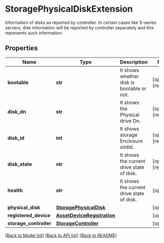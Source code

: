 # StoragePhysicalDiskExtension

Information of disks as reported by controller. In certain cases like S-series servers, disk information will be reported by controller separately and this represents such information. 
## Properties
Name | Type | Description | Notes
------------ | ------------- | ------------- | -------------
**bootable** | **str** | It shows whether disk is bootable or not.   | [optional] [readonly] 
**disk_dn** | **str** | It shows the Physical drive Dn.   | [optional] [readonly] 
**disk_id** | **int** | It shows storage Enclosure slotId.   | [optional] [readonly] 
**disk_state** | **str** | It shows the current drive state of disk.   | [optional] [readonly] 
**health** | **str** | It shows the current drive state of disk.    | [optional] 
**physical_disk** | [**StoragePhysicalDisk**](.md) |  | [optional] 
**registered_device** | [**AssetDeviceRegistration**](.md) |  | [optional] 
**storage_controller** | [**StorageController**](.md) |  | [optional] 

[[Back to Model list]](../README.md#documentation-for-models) [[Back to API list]](../README.md#documentation-for-api-endpoints) [[Back to README]](../README.md)


